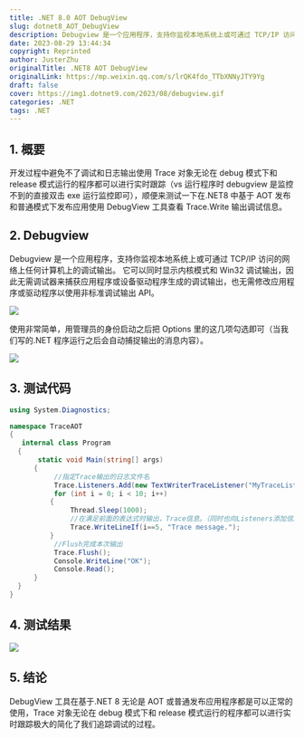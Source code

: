 ```yaml
---
title: .NET 8.0 AOT DebugView
slug: dotnet8_AOT_DebugView
description: Debugview 是一个应用程序，支持你监视本地系统上或可通过 TCP/IP 访问的网络上任何计算机上的调试输出。
date: 2023-08-29 13:44:34
copyright: Reprinted
author: JusterZhu
originalTitle: .NET8 AOT DebugView
originalLink: https://mp.weixin.qq.com/s/lrQK4fdo_TTbXNNyJTY9Yg
draft: false
cover: https://img1.dotnet9.com/2023/08/debugview.gif
categories: .NET
tags: .NET
---
```


## 1. 概要

开发过程中避免不了调试和日志输出使用 Trace 对象无论在 debug 模式下和 release 模式运行的程序都可以进行实时跟踪（vs 运行程序时 debugview 是监控不到的直接双击 exe 运行监控即可），顺便来测试一下在.NET8 中基于 AOT 发布和普通模式下发布应用使用 DebugView 工具查看 Trace.Write 输出调试信息。

## 2. Debugview

Debugview 是一个应用程序，支持你监视本地系统上或可通过 TCP/IP 访问的网络上任何计算机上的调试输出。 它可以同时显示内核模式和 Win32 调试输出，因此无需调试器来捕获应用程序或设备驱动程序生成的调试输出，也无需修改应用程序或驱动程序以使用非标准调试输出 API。

![](https://img1.dotnet9.com/2023/08/0501.png)

使用非常简单，用管理员的身份启动之后把 Options 里的这几项勾选即可（当我们写的.NET 程序运行之后会自动捕捉输出的消息内容）。

![](https://img1.dotnet9.com/2023/08/0502.png)

## 3. 测试代码

```csharp
using System.Diagnostics;

namespace TraceAOT
{
   internal class Program
  {
       static void Main(string[] args)
      {
           //指定Trace输出的日志文件名
           Trace.Listeners.Add(new TextWriterTraceListener("MyTraceListeners"));
           for (int i = 0; i < 10; i++)
          {
               Thread.Sleep(1000);
               //在满足前面的表达式时输出，Trace信息。（同时也向Listeners添加信息。）
               Trace.WriteLineIf(i==5, "Trace message.");
          }
           //Flush完成本次输出
           Trace.Flush();
           Console.WriteLine("OK");
           Console.Read();
      }
  }
}
```

## 4. 测试结果

![](https://img1.dotnet9.com/2023/08/0503.png)

## 5. 结论

DebugView 工具在基于.NET 8 无论是 AOT 或普通发布应用程序都是可以正常的使用，Trace 对象无论在 debug 模式下和 release 模式运行的程序都可以进行实时跟踪极大的简化了我们追踪调试的过程。
